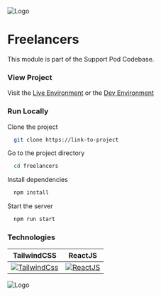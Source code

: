 
![Logo](https://devlogin.supportpod.com/images/supportPod-logo.svg)


# Freelancers

This module is part of the Support Pod Codebase.
### View Project

Visit the [Live Environment](https://freelancers.supportpod.com/) or the [Dev Environment](https://devfreelancers.supportpod.com/)


### Run Locally

Clone the project

```bash
  git clone https://link-to-project
```

Go to the project directory

```bash
  cd freelancers
```

Install dependencies

```bash
  npm install
```

Start the server

```bash
  npm run start
```


### Technologies


TailwindCSS          |  ReactJS
:----------------------------------------------------------------------------------------------------------------------------------------------------------------------------------------------------:|:------------------------------------------------------------------------------------------------------------------------------------------------------------------------------------:
[![TailwindCss](https://petermekhaeil.gallerycdn.vsassets.io/extensions/petermekhaeil/vscode-tailwindcss-explorer/0.7.0/1655742967328/Microsoft.VisualStudio.Services.Icons.Default)](https://tailwindcss.com/) |  [![ReactJS](https://styles.redditmedia.com/t5_2su6s/styles/communityIcon_4g1uo0kd87c61.png?width=256&s=3f7493995143d3cf40b1fedc582607cea194b579)](https://reactjs.org/) 



![Logo](https://res.cloudinary.com/practicaldev/image/fetch/s--qITuC-EE--/c_imagga_scale,f_auto,fl_progressive,h_900,q_auto,w_1600/https://dev-to-uploads.s3.amazonaws.com/uploads/articles/0n9u7fer04ok7brz354x.png)


